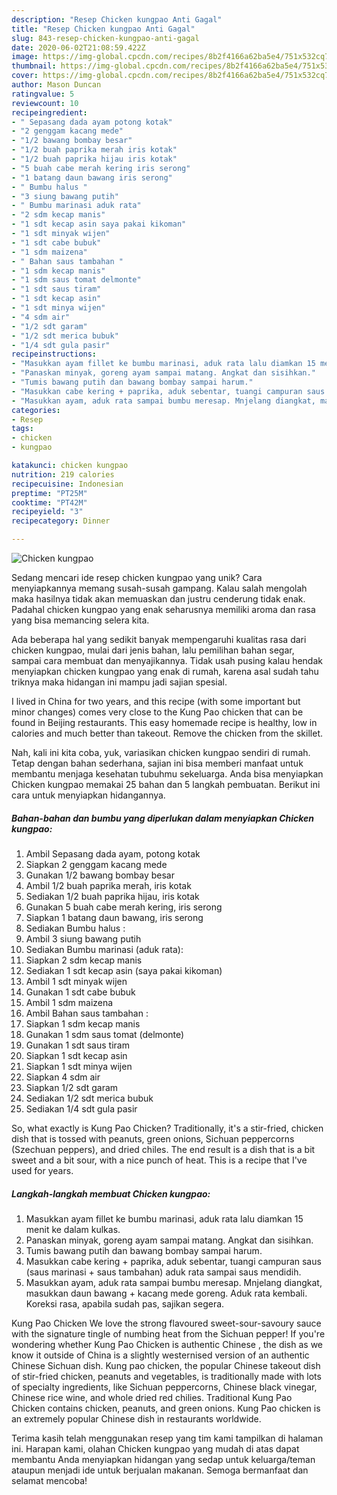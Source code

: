```yaml
---
description: "Resep Chicken kungpao Anti Gagal"
title: "Resep Chicken kungpao Anti Gagal"
slug: 843-resep-chicken-kungpao-anti-gagal
date: 2020-06-02T21:08:59.422Z
image: https://img-global.cpcdn.com/recipes/8b2f4166a62ba5e4/751x532cq70/chicken-kungpao-foto-resep-utama.jpg
thumbnail: https://img-global.cpcdn.com/recipes/8b2f4166a62ba5e4/751x532cq70/chicken-kungpao-foto-resep-utama.jpg
cover: https://img-global.cpcdn.com/recipes/8b2f4166a62ba5e4/751x532cq70/chicken-kungpao-foto-resep-utama.jpg
author: Mason Duncan
ratingvalue: 5
reviewcount: 10
recipeingredient:
- " Sepasang dada ayam potong kotak"
- "2 genggam kacang mede"
- "1/2 bawang bombay besar"
- "1/2 buah paprika merah iris kotak"
- "1/2 buah paprika hijau iris kotak"
- "5 buah cabe merah kering iris serong"
- "1 batang daun bawang iris serong"
- " Bumbu halus "
- "3 siung bawang putih"
- " Bumbu marinasi aduk rata"
- "2 sdm kecap manis"
- "1 sdt kecap asin saya pakai kikoman"
- "1 sdt minyak wijen"
- "1 sdt cabe bubuk"
- "1 sdm maizena"
- " Bahan saus tambahan "
- "1 sdm kecap manis"
- "1 sdm saus tomat delmonte"
- "1 sdt saus tiram"
- "1 sdt kecap asin"
- "1 sdt minya wijen"
- "4 sdm air"
- "1/2 sdt garam"
- "1/2 sdt merica bubuk"
- "1/4 sdt gula pasir"
recipeinstructions:
- "Masukkan ayam fillet ke bumbu marinasi, aduk rata lalu diamkan 15 menit ke dalam kulkas."
- "Panaskan minyak, goreng ayam sampai matang. Angkat dan sisihkan."
- "Tumis bawang putih dan bawang bombay sampai harum."
- "Masukkan cabe kering + paprika, aduk sebentar, tuangi campuran saus (saus marinasi + saus tambahan) aduk rata sampai saus mendidih."
- "Masukkan ayam, aduk rata sampai bumbu meresap. Mnjelang diangkat, masukkan daun bawang + kacang mede goreng. Aduk rata kembali. Koreksi rasa, apabila sudah pas, sajikan segera."
categories:
- Resep
tags:
- chicken
- kungpao

katakunci: chicken kungpao 
nutrition: 219 calories
recipecuisine: Indonesian
preptime: "PT25M"
cooktime: "PT42M"
recipeyield: "3"
recipecategory: Dinner

---
```



![Chicken kungpao](https://img-global.cpcdn.com/recipes/8b2f4166a62ba5e4/751x532cq70/chicken-kungpao-foto-resep-utama.jpg)

Sedang mencari ide resep chicken kungpao yang unik? Cara menyiapkannya memang susah-susah gampang. Kalau salah mengolah maka hasilnya tidak akan memuaskan dan justru cenderung tidak enak. Padahal chicken kungpao yang enak seharusnya memiliki aroma dan rasa yang bisa memancing selera kita.

Ada beberapa hal yang sedikit banyak mempengaruhi kualitas rasa dari chicken kungpao, mulai dari jenis bahan, lalu pemilihan bahan segar, sampai cara membuat dan menyajikannya. Tidak usah pusing kalau hendak menyiapkan chicken kungpao yang enak di rumah, karena asal sudah tahu triknya maka hidangan ini mampu jadi sajian spesial.

I lived in China for two years, and this recipe (with some important but minor changes) comes very close to the Kung Pao chicken that can be found in Beijing restaurants. This easy homemade recipe is healthy, low in calories and much better than takeout. Remove the chicken from the skillet.


Nah, kali ini kita coba, yuk, variasikan chicken kungpao sendiri di rumah. Tetap dengan bahan sederhana, sajian ini bisa memberi manfaat untuk membantu menjaga kesehatan tubuhmu sekeluarga. Anda bisa menyiapkan Chicken kungpao memakai 25 bahan dan 5 langkah pembuatan. Berikut ini cara untuk menyiapkan hidangannya.

<!--inarticleads1-->

##### Bahan-bahan dan bumbu yang diperlukan dalam menyiapkan Chicken kungpao:

1. Ambil  Sepasang dada ayam, potong kotak
1. Siapkan 2 genggam kacang mede
1. Gunakan 1/2 bawang bombay besar
1. Ambil 1/2 buah paprika merah, iris kotak
1. Sediakan 1/2 buah paprika hijau, iris kotak
1. Gunakan 5 buah cabe merah kering, iris serong
1. Siapkan 1 batang daun bawang, iris serong
1. Sediakan  Bumbu halus :
1. Ambil 3 siung bawang putih
1. Sediakan  Bumbu marinasi (aduk rata):
1. Siapkan 2 sdm kecap manis
1. Sediakan 1 sdt kecap asin (saya pakai kikoman)
1. Ambil 1 sdt minyak wijen
1. Gunakan 1 sdt cabe bubuk
1. Ambil 1 sdm maizena
1. Ambil  Bahan saus tambahan :
1. Siapkan 1 sdm kecap manis
1. Gunakan 1 sdm saus tomat (delmonte)
1. Gunakan 1 sdt saus tiram
1. Siapkan 1 sdt kecap asin
1. Siapkan 1 sdt minya wijen
1. Siapkan 4 sdm air
1. Siapkan 1/2 sdt garam
1. Sediakan 1/2 sdt merica bubuk
1. Sediakan 1/4 sdt gula pasir


So, what exactly is Kung Pao Chicken? Traditionally, it&#39;s a stir-fried, chicken dish that is tossed with peanuts, green onions, Sichuan peppercorns (Szechuan peppers), and dried chiles. The end result is a dish that is a bit sweet and a bit sour, with a nice punch of heat. This is a recipe that I&#39;ve used for years. 

<!--inarticleads2-->

##### Langkah-langkah membuat Chicken kungpao:

1. Masukkan ayam fillet ke bumbu marinasi, aduk rata lalu diamkan 15 menit ke dalam kulkas.
1. Panaskan minyak, goreng ayam sampai matang. Angkat dan sisihkan.
1. Tumis bawang putih dan bawang bombay sampai harum.
1. Masukkan cabe kering + paprika, aduk sebentar, tuangi campuran saus (saus marinasi + saus tambahan) aduk rata sampai saus mendidih.
1. Masukkan ayam, aduk rata sampai bumbu meresap. Mnjelang diangkat, masukkan daun bawang + kacang mede goreng. Aduk rata kembali. Koreksi rasa, apabila sudah pas, sajikan segera.


Kung Pao Chicken We love the strong flavoured sweet-sour-savoury sauce with the signature tingle of numbing heat from the Sichuan pepper! If you&#39;re wondering whether Kung Pao Chicken is authentic Chinese , the dish as we know it outside of China is a slightly westernised version of an authentic Chinese Sichuan dish. Kung pao chicken, the popular Chinese takeout dish of stir-fried chicken, peanuts and vegetables, is traditionally made with lots of specialty ingredients, like Sichuan peppercorns, Chinese black vinegar, Chinese rice wine, and whole dried red chilies. Traditional Kung Pao Chicken contains chicken, peanuts, and green onions. Kung Pao chicken is an extremely popular Chinese dish in restaurants worldwide. 

Terima kasih telah menggunakan resep yang tim kami tampilkan di halaman ini. Harapan kami, olahan Chicken kungpao yang mudah di atas dapat membantu Anda menyiapkan hidangan yang sedap untuk keluarga/teman ataupun menjadi ide untuk berjualan makanan. Semoga bermanfaat dan selamat mencoba!
